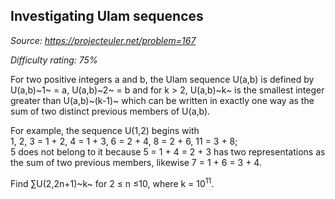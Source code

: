Investigating Ulam sequences
----------------------------

*Source: https://projecteuler.net/problem=167*


*Difficulty rating: 75%*

For two positive integers a and b, the Ulam sequence U(a,b) is defined
by U(a,b)~1~ = a, U(a,b)~2~ = b and for k \> 2, U(a,b)~k~ is the
smallest integer greater than U(a,b)~(k-1)~ which can be written in
exactly one way as the sum of two distinct previous members of U(a,b).

For example, the sequence U(1,2) begins with\
 1, 2, 3 = 1 + 2, 4 = 1 + 3, 6 = 2 + 4, 8 = 2 + 6, 11 = 3 + 8;\
 5 does not belong to it because 5 = 1 + 4 = 2 + 3 has two
representations as the sum of two previous members, likewise 7 = 1 + 6 =
3 + 4.

Find ∑U(2,2n+1)~k~ for 2 ≤ n ≤10, where k = 10<sup>11</sup>.
